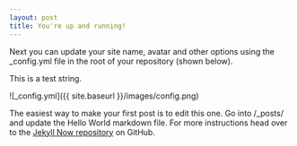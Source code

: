 ```yaml
---
layout: post
title: You're up and running!
---
```


Next you can update your site name, avatar and other options using the _config.yml file in the root of your repository (shown below).

This is a test string.

![_config.yml]({{ site.baseurl }}/images/config.png)

The easiest way to make your first post is to edit this one. Go into /_posts/ and update the Hello World markdown file. For more instructions head over to the [Jekyll Now repository](https://github.com/barryclark/jekyll-now) on GitHub.
